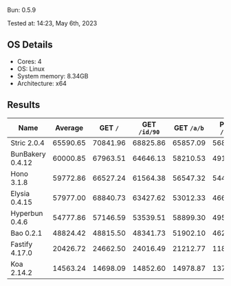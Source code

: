 Bun: 0.5.9

Tested at: 14:23, May 6th, 2023

## OS Details
- Cores: 4
- OS: Linux
- System memory: 8.34GB
- Architecture: x64

## Results
| Name | Average | GET `/` | GET `/id/90` | GET `/a/b` | POST `/json` |
| --- | --- | --- | --- | --- | --- | 
| Stric 2.0.4 | 65590.65 | 70841.96 | 68825.86 | 65857.09 | 56837.69 |
| BunBakery 0.4.12 | 60000.85 | 67963.51 | 64646.13 | 58210.53 | 49183.24 |
| Hono 3.1.8 | 59772.86 | 66527.24 | 61564.38 | 56547.32 | 54452.49 |
| Elysia 0.4.15 | 57977.00 | 68840.73 | 63427.62 | 53012.33 | 46627.33 |
| Hyperbun 0.4.6 | 54777.86 | 57146.59 | 53539.51 | 58899.30 | 49526.04 |
| Bao 0.2.1 | 48824.42 | 48815.50 | 48341.73 | 51902.10 | 46238.33 |
| Fastify 4.17.0 | 20426.72 | 24662.50 | 24016.49 | 21212.77 | 11815.13 |
| Koa 2.14.2 | 14563.24 | 14698.09 | 14852.60 | 14978.87 | 13723.40 |